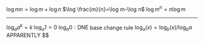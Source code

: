 $\log mn=\log m+\log n$
$\log \frac{m}{n}=\log m-\log n$
$\log m^n=n\log m$


---
$\log_{a}a^k=k$
$\log_{a}1=0$
$\log_{a}0:\text{DNE}$
base change rule
	$\log_{a}(x)=\log_{b}(x)/\log_{b}a$
APPARENTLY
	$$